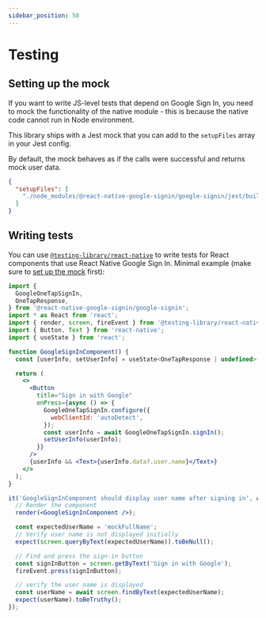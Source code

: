 ```yaml
---
sidebar_position: 50
---
```


# Testing

## Setting up the mock

If you want to write JS-level tests that depend on Google Sign In, you need to mock the functionality of the native module - this is because the native code cannot run in Node environment.

This library ships with a Jest mock that you can add to the `setupFiles` array in your Jest config.

By default, the mock behaves as if the calls were successful and returns mock user data.

```json title="jest.config.js|ts|mjs|cjs|json"
{
  "setupFiles": [
    "./node_modules/@react-native-google-signin/google-signin/jest/build/jest/setup.js"
  ]
}
```

## Writing tests

You can use [`@testing-library/react-native`](https://callstack.github.io/react-native-testing-library/) to write tests for React components that use React Native Google Sign In. Minimal example (make sure to [set up the mock](#setting-up-the-mock) first):

```jsx title="App.test.js"
import {
  GoogleOneTapSignIn,
  OneTapResponse,
} from '@react-native-google-signin/google-signin';
import * as React from 'react';
import { render, screen, fireEvent } from '@testing-library/react-native';
import { Button, Text } from 'react-native';
import { useState } from 'react';

function GoogleSignInComponent() {
  const [userInfo, setUserInfo] = useState<OneTapResponse | undefined>();

  return (
    <>
      <Button
        title="Sign in with Google"
        onPress={async () => {
          GoogleOneTapSignIn.configure({
            webClientId: 'autoDetect',
          });
          const userInfo = await GoogleOneTapSignIn.signIn();
          setUserInfo(userInfo);
        }}
      />
      {userInfo && <Text>{userInfo.data?.user.name}</Text>}
    </>
  );
}

it('GoogleSignInComponent should display user name after signing in', async () => {
  // Render the component
  render(<GoogleSignInComponent />);

  const expectedUserName = 'mockFullName';
  // Verify user name is not displayed initially
  expect(screen.queryByText(expectedUserName)).toBeNull();

  // Find and press the sign-in button
  const signInButton = screen.getByText('Sign in with Google');
  fireEvent.press(signInButton);

  // verify the user name is displayed
  const userName = await screen.findByText(expectedUserName);
  expect(userName).toBeTruthy();
});
```

